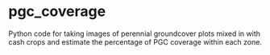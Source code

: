 # pgc_coverage
Python code for taking images of perennial groundcover plots mixed in with cash crops and estimate the percentage of PGC coverage within each zone.
